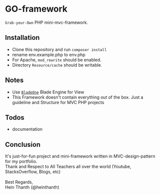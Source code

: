 # GO-framework
`Grab-your-Own` PHP mini-mvc-framework.

## Installation
* Clone this repository and run `composer install`
* rename env.example.php to env.php
* For Apache, `mod_rewrite` should be enabled.
* Directory `Resource/cache` should be writable.

## Notes
* Use [`BladeOne`](https://github.com/EFTEC/BladeOne) Blade Engine for View
* This Framework doesn't contain everything out of the box. Just a guideline and Structure for MVC PHP projects

## Todos
* documentation

## Conclusion
It's just-for-fun project and mini-framework written in MVC-design-pattern for my portfolio.<br>
Thank and Respect to All Teachers all over the world (Youtube, StacksOverflow, Blogs, etc)<br>
<br>
Best Regards,<br>
Hein Thanth (@heinthanth)